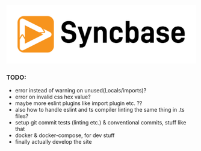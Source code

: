 <p align="center">
  <a href="http://syncbase.tv">
    <img src="logo.svg">
  </a>
</p>

### TODO:
* error instead of warning on unused(Locals/imports)?
* error on invalid css hex value?
* maybe more eslint plugins like import plugin etc. ??
* also how to handle eslint and ts compiler linting the same thing in .ts files?
* setup git commit tests (linting etc.) & conventional commits, stuff like that
* docker & docker-compose, for dev stuff
* finally actually develop the site
